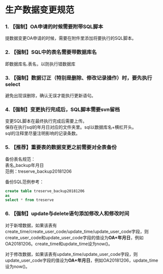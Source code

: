 # 生产数据变更规范
### 1. 【强制】OA申请的时候需要附带SQL脚本
提数据变更OA申请的时候，需要在附件里添加将要执行的SQL脚本。

### 2. 【强制】SQL中的表名需要带数据库名
即数据库名.表名，以防执行错数据库

### 3. 【强制】数据订正（特别是删除、修改记录操作）时，要先执行select
避免出现误删除，确认无误才能执行更新语句。 

### 4.【强制】变更执行完成后，SQL脚本需要svn留档
变更SQL脚本在最终执行完成后需要上传。  
保存在执行sql的年月日对应的文件夹里。sql以数据库名+横杠开头。  
sql的注释里尽量注明影响的记录条数。  

### 5. 【推荐】重要表的数据变更之前需要对全表备份
备份表名规范：  
表名_backup年月日  
范例：treserve_backup20181206  

备份SQL范例参考：  
```sql
create table treserve_backup20181206
as
select * from treserve
```

### 6. 【强制】update与delete语句添加修改人和修改时间

对于新增数据，如果该表有create_time/create_user_code/update_time/update_user_code字段，则create_user_code和update_user_code字段的值设为**OA+年月日**，例如OA20181206。create_time和update_time设为now()。

对于修改数据，如果该表有update_time/update_user_code字段，则update_user_code字段的值设为**OA+年月日**，例如OA20181206，update_time设为now()。
